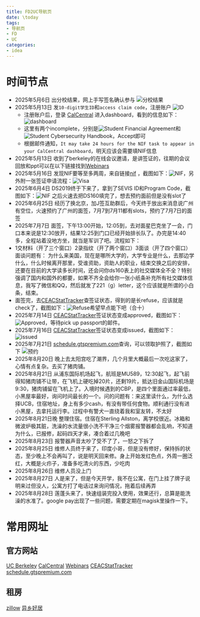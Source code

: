 ```yaml
---
title: FD2UC导航页
date: \today
tags: 
- 导航页
- FD
- UC
categories: 
- idea
---
```


# 时间节点

- 2025年5月6日 出分校结果，网上手写签名确认参与 ![分校结果](https://lsky.ymqs.top/i/2025/05/13/6823328d69dad.png)
- 2025年5月13日 发`10-digit学生ID`和`access claim code`，注册账户 ![ID](https://lsky.ymqs.top/i/2025/05/13/6823335ad7df6.png)
  - 注册账户后，登录 [CalCentral](https://calcentral.berkeley.edu/) 进入dashboard，看到的信息如下：![dashboard](https://lsky.ymqs.top/i/2025/05/13/68233669ad41f.png)
  - 这里有两个incomplete，分别是![Student Financial Agreement](https://lsky.ymqs.top/i/2025/05/13/68233774d2b6e.png)和![Student Cybersecurity Handbook](https://lsky.ymqs.top/i/2025/05/13/682337abedb67.png)，Accept即可
  - 根据邮件通知，`It may take 24 hours for the NIF task to appear in your CalCentral dashboard`，明天应该会需要填NIF信息
- 2025年5月13日 收到了berkeley的在线会议邀请，是讲签证的，往期的会议回放和ppt可以在以下链接找到[Webinars](https://internationaloffice.berkeley.edu/students/new/#webinars)
- 2025年5月16日 发现NIF要等至多两周，来自链接[nif](https://internationaloffice.berkeley.edu/students/nif) ，截图如下：![NIF](https://lsky.ymqs.top/i/2025/05/16/6826b75fb6ac8.png)，另外附一张签证申请流程：![Visa](https://lsky.ymqs.top/i/2025/05/16/6826ba94f0844.png)
- 2025年6月4日 DS2019终于下来了，拿到了SEVIS ID和Program Code，截图如下：![NIF](https://lsky.ymqs.top/i/2025/07/10/686ea2d1885c5.png) 之后火速去把DS160填完了，想去预约面前但是没有slot了
- 2025年6月25日 经历了换北京，加J签互助群后，今天终于放出来消息说广州有空位，火速预约了广州的面签，7月7到7月11都有slots，预约了7月7日的面签
- 2025年7月7日 面签，下午13:00开始，12:05到，去对面星巴克坐了一会，门口本来说是12:30放开，结果12:25到门口已经开始排长队了。办完是14:40多，全程站着没地方坐，就当是军训了吧。流程如下：
- 1交材料（开了三个窗口）2录指纹（开了两个窗口）3面谈（开了四个窗口）
面谈问题有：
为什么来美国，现在是哪所大学的，大学专业是什么，去那边学什么，什么时候离开那里，受谁资助，资助人的职业，结束交换之后的安排，还要在目前的大学读多长时间，还会问你ds160表上的社交媒体全不全？特别强调了国内和国外的都要，如果不齐全会给你一张小纸条补充所有社交媒体信息，我写了微信和QQ，然后就发了221（g）letter，这个应该就是所谓的小白条，结束。
- 面签完，去[CEACStatTracker](https://ceac.state.gov/CEACStatTracker/Status.aspx)查签证状态，得到的是长refuse，应该就是check了，截图如下：![Refuse](https://lsky.ymqs.top/i/2025/07/10/686eafe87c22a.png)希望早点能下吧（合十）
- 2025年7月14日 [CEACStatTracker](https://ceac.state.gov/CEACStatTracker/Status.aspx)签证状态变成approved，截图如下：![Approved](https://lsky.ymqs.top/i/2025/07/14/6874c3d9edea8.png)，等待pick up passport的邮件。
- 2025年7月16日 [CEACStatTracker](https://ceac.state.gov/CEACStatTracker/Status.aspx)签证状态变成issued，截图如下：![issued](https://lsky.ymqs.top/i/2025/07/17/687896d6b83ca.jpg)
- 2025年7月21日 [schedule.gtspremium.com](https://schedule.gtspremium.com)查询，可以领取护照了，截图如下 ![预约](https://lsky.ymqs.top/i/2025/07/21/687e4d0614ef0.png)
- 2025年8月20日 晚上去太阳宫吃了潮界，几个月里大概最后一次吃这家了，心情有点复杂。去买了猪肉铺。
- 2025年8月21日 从浦东国际机场起飞，航班是MU589，12:30起飞，起飞前得知猪肉铺不让带，在飞机上硬吃掉20片，还剩19片，抵达旧金山国际机场是9:30，猪肉铺留在飞机上了。入境时候遇到的CBP，是四个里面通过率最低，小黑屋率最好，询问时间最长的一个。问的问题有：来这里读什么，为什么选择UCB，住宿地址，身上有多少cash，有没有带任何食物。顺利通行没有进小黑屋，去拿托运行李。过程中有警犬一直绕着我和室友转，不太好
- 2025年8月21日晚 整理住宿。住宿在Sterling Allston，离学校很近。冰箱和微波炉极其脏，洗澡的水流量很小洗不干净三个烟雾报警器都会乱响，不知道为什么，已报修，起码四天才来，凑合着过几晚吧
- 2025年8月23日 报警器声音太吵了受不了了，一怒之下拆了
- 2025年8月25日 维修人员终于来了，印度小哥，但是没有修好，保持拆的状态，至少晚上不会再叫了，说是明天回来修。身上开始发红色点，外周一圈泛红，大概是火疖子，准备多吃清火的东西，少吃肉
- 2025年8月26日 维修人员没上门
- 2025年8月27日 人是来了，但是今天开学，我不在公寓，在门上挂了牌子说明来过但没人，公寓方打了电话过来询问情况，拖着后续再弄
- 2025年8月28日 莲蓬头来了，快速组装完投入使用，效果还行，总算是能洗澡的水准了。google pay出现了一些问题，需要定期在magisk里操作一下。


# 常用网址

## 官方网站
[UC Berkeley](https://www.berkeley.edu/)
[CalCentral](https://calcentral.berkeley.edu/)
[Webinars](https://internationaloffice.berkeley.edu/students/new/#webinars)
[CEACStatTracker](https://ceac.state.gov/CEACStatTracker/Status.aspx)
[schedule.gtspremium.com](https://schedule.gtspremium.com)

## 租房
[zillow](https://www.zillow.com/)
[异乡好居](https://www.uhouzz.com/)
